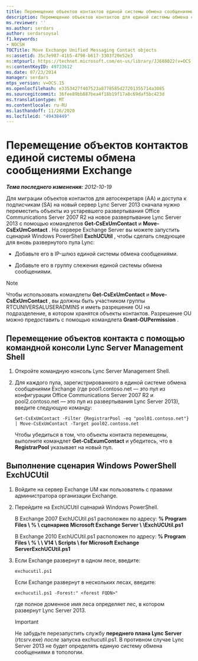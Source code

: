 ```yaml
---
title: Перемещение объектов контактов единой системы обмена сообщениями Exchange
description: Перемещение объектов контактов для единой системы обмена сообщениями Exchange.
ms.reviewer: ''
ms.author: serdars
author: serdarsoysal
f1.keywords:
- NOCSH
TOCTitle: Move Exchange Unified Messaging Contact objects
ms:assetid: 35c7e987-41b5-4798-b617-3303f20e52e3
ms:mtpsurl: https://technet.microsoft.com/en-us/library/JJ688022(v=OCS.15)
ms:contentKeyID: 49733612
ms.date: 07/23/2014
manager: serdars
mtps_version: v=OCS.15
ms.openlocfilehash: e3353427f407523a8778585d27201355714a3085
ms.sourcegitcommit: 36fee89bb887bea4f18b19f17a8c69daf5bc423d
ms.translationtype: MT
ms.contentlocale: ru-RU
ms.lasthandoff: 11/26/2020
ms.locfileid: "49438449"
---
```

# <a name="move-exchange-unified-messaging-contact-objects"></a>Перемещение объектов контактов единой системы обмена сообщениями Exchange

<div data-xmlns="http://www.w3.org/1999/xhtml">

<div class="topic" data-xmlns="http://www.w3.org/1999/xhtml" data-msxsl="urn:schemas-microsoft-com:xslt" data-cs="https://msdn.microsoft.com/">

<div data-asp="https://msdn2.microsoft.com/asp">



</div>

<div id="mainSection">

<div id="mainBody">

<span> </span>

_**Тема последнего изменения:** 2012-10-19_

Для миграции объектов контактов для автосекретаря (AA) и доступа к подписчикам (SA) на новый сервер Lync Server 2013 сначала нужно переместить объекты из устаревшего развертывания Office Communications Server 2007 R2 на новое развертывание Lync Server 2013 с помощью командлетов **Get-CsExUmContact** и **Move-CsExUmContact** . На сервере Exchange Server вы можете запустить сценарий Windows PowerShell **ExchUCUtil** , чтобы сделать следующее для вновь развернутого пула Lync:

  - Добавьте его в IP-шлюз единой системы обмена сообщениями.

  - Добавьте его в группу слежения единой системы обмена сообщениями.

<div>


> [!NOTE]  
> Чтобы использовать командлеты <STRONG>Get-CsExUmContact</STRONG> и <STRONG>Move-CsExUmContact</STRONG> , вы должны быть участником группы RTCUNIVERSALUSERADMINS и иметь разрешение OU на подразделение, в котором хранятся объекты контактов. Разрешение OU можно предоставить с помощью командлета <STRONG>Grant-OUPermission</STRONG> .



</div>

<div>

## <a name="to-move-contact-objects-by-using-the-lync-server-management-shell"></a>Перемещение объектов контакта с помощью командной консоли Lync Server Management Shell

1.  Откройте командную консоль Lync Server Management Shell.

2.  Для каждого пула, зарегистрированного в единой системе обмена сообщениями Exchange (где pool1.contoso.net — это пул из конфигурации Office Communications Server 2007 R2 и pool2.contoso.net — это пул из развертывания Lync Server 2013), введите следующую команду:
    
        Get-CsExUmContact -Filter {RegistrarPool -eq "pool01.contoso.net"} | Move-CsExUmContact -Target pool02.contoso.net
    
    Чтобы убедиться в том, что объекты контакта перемещены, выполните командлет **Get-CsExumContact** и убедитесь, что в **RegistrarPool** указывает на новый пул.

</div>

<div>

## <a name="to-run-the-exchucutil-windows-powershell-script"></a>Выполнение сценария Windows PowerShell ExchUCUtil

1.  Войдите на сервер Exchange UM как пользователь с правами администратора организации Exchange.

2.  Перейдите на ExchUCUtil сценарий Windows PowerShell.
    
    В Exchange 2007 ExchUCUtil.ps1 расположен по адресу: **% Program Files \\ % \\ сценариев Microsoft Exchange Server \\ \\ExchUCUtil.ps1**
    
    В Exchange 2010 ExchUCUtil.ps1 расположен по адресу: **% Program Files \\ % \\ \\ V14 \\ Scripts \\ for Microsoft Exchange ServerExchUCUtil.ps1**

3.  Если Exchange развернут в одном лесе, введите:
    
        exchucutil.ps1
    
    Если Exchange развернут в нескольких лесах, введите:
    
        exchucutil.ps1 -Forest:" <forest FQDN>"
    
    где полное доменное имя леса определяет лес, в котором развернут Lync Server 2013.
    
    <div>
    

    > [!IMPORTANT]  
    > Не забудьте перезапустить службу <STRONG>переднего плана Lync Server</STRONG> (rtcsrv.exe) <EM>после</EM> запуска exchucutil.ps1. В противном случае Lync Server 2013 не будет определять единую систему обмена сообщениями в топологии.

    
    </div>

</div>

</div>

<span> </span>

</div>

</div>

</div>


